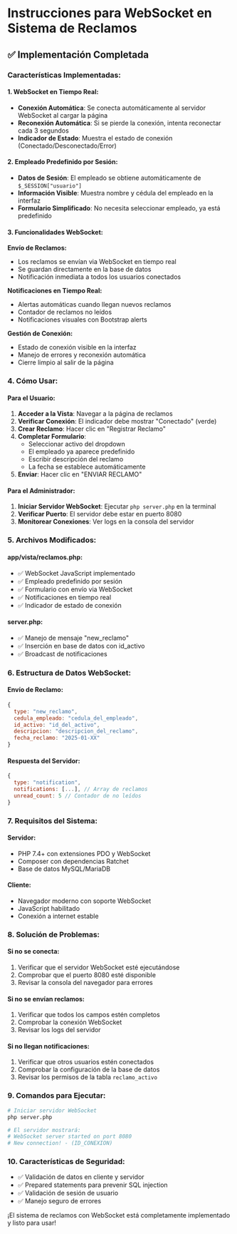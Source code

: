 # Instrucciones para WebSocket en Sistema de Reclamos

## ✅ Implementación Completada

### **Características Implementadas:**

#### **1. WebSocket en Tiempo Real:**
- **Conexión Automática**: Se conecta automáticamente al servidor WebSocket al cargar la página
- **Reconexión Automática**: Si se pierde la conexión, intenta reconectar cada 3 segundos
- **Indicador de Estado**: Muestra el estado de conexión (Conectado/Desconectado/Error)

#### **2. Empleado Predefinido por Sesión:**
- **Datos de Sesión**: El empleado se obtiene automáticamente de `$_SESSION["usuario"]`
- **Información Visible**: Muestra nombre y cédula del empleado en la interfaz
- **Formulario Simplificado**: No necesita seleccionar empleado, ya está predefinido

#### **3. Funcionalidades WebSocket:**

**Envío de Reclamos:**
  - Los reclamos se envían via WebSocket en tiempo real
  - Se guardan directamente en la base de datos
  - Notificación inmediata a todos los usuarios conectados

**Notificaciones en Tiempo Real:**
- Alertas automáticas cuando llegan nuevos reclamos
- Contador de reclamos no leídos
- Notificaciones visuales con Bootstrap alerts

**Gestión de Conexión:**
- Estado de conexión visible en la interfaz
- Manejo de errores y reconexión automática
- Cierre limpio al salir de la página

### **4. Cómo Usar:**

#### **Para el Usuario:**
1. **Acceder a la Vista**: Navegar a la página de reclamos
2. **Verificar Conexión**: El indicador debe mostrar "Conectado" (verde)
3. **Crear Reclamo**: Hacer clic en "Registrar Reclamo"
4. **Completar Formulario**:
   - Seleccionar activo del dropdown
   - El empleado ya aparece predefinido
   - Escribir descripción del reclamo
   - La fecha se establece automáticamente
5. **Enviar**: Hacer clic en "ENVIAR RECLAMO"

#### **Para el Administrador:**
1. **Iniciar Servidor WebSocket**: Ejecutar `php server.php` en la terminal
2. **Verificar Puerto**: El servidor debe estar en puerto 8080
3. **Monitorear Conexiones**: Ver logs en la consola del servidor

### **5. Archivos Modificados:**

#### **app/vista/reclamos.php:**
- ✅ WebSocket JavaScript implementado
- ✅ Empleado predefinido por sesión
- ✅ Formulario con envío via WebSocket
- ✅ Notificaciones en tiempo real
- ✅ Indicador de estado de conexión

#### **server.php:**
- ✅ Manejo de mensaje "new_reclamo"
- ✅ Inserción en base de datos con id_activo
- ✅ Broadcast de notificaciones

### **6. Estructura de Datos WebSocket:**

#### **Envío de Reclamo:**
```javascript
{
  type: "new_reclamo",
  cedula_empleado: "cedula_del_empleado",
  id_activo: "id_del_activo",
  descripcion: "descripcion_del_reclamo",
  fecha_reclamo: "2025-01-XX"
}
```

#### **Respuesta del Servidor:**
```javascript
{
  type: "notification",
  notifications: [...], // Array de reclamos
  unread_count: 5 // Contador de no leídos
}
```

### **7. Requisitos del Sistema:**

#### **Servidor:**
- PHP 7.4+ con extensiones PDO y WebSocket
- Composer con dependencias Ratchet
- Base de datos MySQL/MariaDB

#### **Cliente:**
- Navegador moderno con soporte WebSocket
- JavaScript habilitado
- Conexión a internet estable

### **8. Solución de Problemas:**

#### **Si no se conecta:**
1. Verificar que el servidor WebSocket esté ejecutándose
2. Comprobar que el puerto 8080 esté disponible
3. Revisar la consola del navegador para errores

#### **Si no se envían reclamos:**
1. Verificar que todos los campos estén completos
2. Comprobar la conexión WebSocket
3. Revisar los logs del servidor

#### **Si no llegan notificaciones:**
1. Verificar que otros usuarios estén conectados
2. Comprobar la configuración de la base de datos
3. Revisar los permisos de la tabla `reclamo_activo`

### **9. Comandos para Ejecutar:**

```bash
# Iniciar servidor WebSocket
php server.php

# El servidor mostrará:
# WebSocket server started on port 8080
# New connection! - (ID_CONEXION)
```

### **10. Características de Seguridad:**
- ✅ Validación de datos en cliente y servidor
- ✅ Prepared statements para prevenir SQL injection
- ✅ Validación de sesión de usuario
- ✅ Manejo seguro de errores

¡El sistema de reclamos con WebSocket está completamente implementado y listo para usar!
